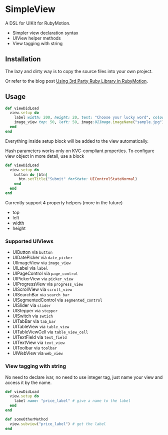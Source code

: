 # SimpleView

A DSL for UIKit for RubyMotion.

* Simpler view declaration syntax
* UIView helper methods
* View tagging with string

## Installation
The lazy and dirty way is to copy the source files into your own project.

Or refer to the blog post [Using 3rd Party Ruby Library in RubyMotion](http://reality.hk/posts/2012/05/05/using-3rd-party-ruby-library-rubymotion/).

## Usage

````ruby
def viewDidLoad
  view.setup do
    label width: 200, height: 20, text: "Choose your lucky word", color: UIColor.darkGrayColor
    image_view top: 50, left: 50, image:UIImage.imageName("sample.jpg")
  end
end
````

Everything inside setup block will be added to the view automatically.

Hash parameters works only on KVC-compliant properties. To configure view object in more detail, use a block

````ruby
def viewDidLoad
  view.setup do
    button do |btn|
      btn.setTitle("Submit" forState: UIControlStateNormal)
    end
  end
end
````

Currently support 4 property helpers (more in the future)
- top
- left
- width
- height

### Supported UIViews
- UIButton via `button`
- UIDatePicker via `date_picker`
- UIImageView via `image_view`
- UILabel via `label`
- UIPageControl via `page_control`
- UIPickerView via `picker_view`
- UIProgressView via `progress_view`
- UIScrollView via `scroll_view`
- UISearchBar via `search_bar`
- UISegmentedControl via `segmented_control`
- UISlider via `slider`
- UIStepper via `stepper`
- UISwitch via `swtich`
- UITabBar via `tab_bar`
- UITableView via `table_view`
- UITableViewCell via `table_view_cell`
- UITextField via `text_field`
- UITextView via `text_view`
- UIToolbar via `toolbar`
- UIWebView via `web_view`

### View tagging with string

No need to declare ivar, no need to use integer tag, just name your view and access it by the name.

````ruby
def viewDidLoad
  view.setup do
    label name: "price_label" # give a name to the label
  end
end

def someOtherMethod
  view.subview("price_label") # get the label
end
````